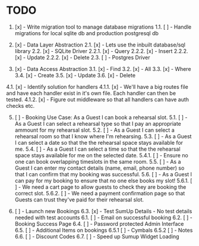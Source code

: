 # TODO

1. [x] - Write migration tool to manage database migrations
1.1. [ ] - Handle migrations for local sqlite db and production postgresql db

2. [x] - Data Layer Abstraction
2.1. [x] - Lets use the inbuilt database/sql library
2.2. [x] - SQLite Driver
2.2.1. [x] - Query
2.2.2. [x] - Insert
2.2.2. [x] - Update
2.2.2. [x] - Delete
2.3. [ ] - Postgres Driver

3. [x] - Data Access Abstraction
3.1. [x] - Find
3.2. [x] - All
3.3. [x] - Where
3.4. [x] - Create
3.5. [x] - Update
3.6. [x] - Delete

4.1. [x] - Identify solution for handlers
4.1.1. [x] - We'll have a big routes file and have each handler exist in it's own file. Each handler can then be tested.
4.1.2. [x] - Figure out middleware so that all handlers can have auth checks etc.

5. [ ] - Booking Use Case: As a Guest I can book a rehearsal slot.
5.1. [ ] - As a Guest I can select a rehearsal type so that I pay an appropriate ammount for my rehearsal slot.
5.2. [ ] - As a Guest I can select a rehearsal room so that I know where I'm rehearsing.
5.3. [ ] - As a Guest I can select a date so that the the rehearsal space stays available for me.
5.4. [ ] - As a Guest I can select a time so that the the rehearsal space stays available for me on the selected date.
5.4.1. [ ] - Ensure no one can book overlapping timeslots in the same room.
5.5. [ ] - As a Guest I can enter my contact details (name, email, phone number) so that I can confirm that my booking was successful.
5.6. [ ] - As a Guest I can pay for my booking to ensure that no one else books my slot!
5.6.1. [ ] - We need a cart page to allow guests to check they are booking the correct slot.
5.6.2. [ ] - We need a payment confirmation page so that Guests can trust they've paid for their rehearsal slot.

6. [ ] - Launch new Bookings
6.3. [x] - Test SumUp Details - No test details needed with test accounts 
6.1. [ ] - Email on successful booking
6.2. [ ] - Booking Success Page
6.4. [ ] - Password protected Admin Interface
6.5. [ ] - Additional Items on bookings 
6.5.1 [ ] - Cymbals
6.5.2 [ ] - Notes
6.6. [ ] - Discount Codes
6.7. [ ] - Speed up Sumup Widget Loading
